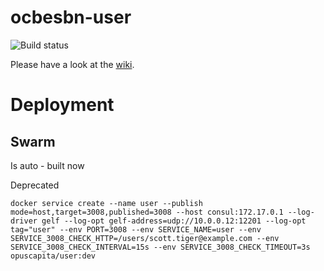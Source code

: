 # ocbesbn-user
![Build status](https://circleci.com/gh/OpusCapita/user.svg?style=shield&circle-token=991b64f8600ad273b673dc94799ec0ccca772d1c)

Please have a look at the [wiki](../../wiki).

# Deployment
## Swarm
Is auto - built now

Deprecated
```
docker service create --name user --publish mode=host,target=3008,published=3008 --host consul:172.17.0.1 --log-driver gelf --log-opt gelf-address=udp://10.0.0.12:12201 --log-opt tag="user" --env PORT=3008 --env SERVICE_NAME=user --env SERVICE_3008_CHECK_HTTP=/users/scott.tiger@example.com --env SERVICE_3008_CHECK_INTERVAL=15s --env SERVICE_3008_CHECK_TIMEOUT=3s opuscapita/user:dev
```
